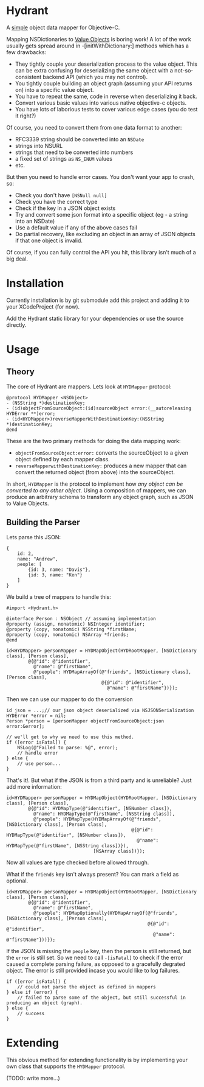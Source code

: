 Hydrant
=======

A [simple](http://www.infoq.com/presentations/Simple-Made-Easy) object data mapper for Objective-C.

Mapping NSDictionaries to [Value Objects](https://github.com/jeffh/JKVValue) is boring
work! A lot of the work usually gets spread around in -[initWithDictionary:] methods
which has a few drawbacks:

 - They tightly couple your deserialization process to the value object. This can be extra confusing for deserializing the same object with a not-so-consistent backend API (which you may not control).
 - You tightly couple building an object graph (assuming your API returns on) into a specific value object.
 - You have to repeat the same, code in reverse when deserializing it back.
 - Convert various basic values into various native objective-c objects.
 - You have lots of laborious tests to cover various edge cases (you do test it right?)

Of course, you need to convert them from one data format to another:

 - RFC3339 string should be converted into an `NSDate`
 - strings into NSURL
 - strings that need to be converted into numbers
 - a fixed set of strings as `NS_ENUM` values
 - etc.

But then you need to handle error cases. You don't want your app to crash, so:

 - Check you don't have `[NSNull null]`
 - Check you have the correct type
 - Check if the key in a JSON object exists
 - Try and convert some json format into a specific object (eg - a string into an NSDate)
 - Use a default value if any of the above cases fail
 - Do partial recovery, like excluding an object in an array of JSON objects if that one object is invalid.

Of course, if you can fully control the API you hit, this library isn't much of a big deal.

Installation
============

Currently installation is by git submodule add this project and adding it
to your XCodeProject (for now).

Add the Hydrant static library for your dependencies or use the source directly.

Usage
=====

Theory
------

The core of Hydrant are mappers. Lets look at `HYDMapper` protocol:

```
@protocol HYDMapper <NSObject>
- (NSString *)destinationKey;
- (id)objectFromSourceObject:(id)sourceObject error:(__autoreleasing HYDError **)error;
- (id<HYDMapper>)reverseMapperWithDestinationKey:(NSString *)destinationKey;
@end
```

These are the two primary methods for doing the data mapping work:

 - `objectFromSourceObject:error:` converts the sourceObject to a given object defined by each mapper class.
 - `reverseMapperwithDestinationKey:` produces a new mapper that can convert the returned object (from above) into the sourceObject.

In short, `HYDMapper` is the protocol to implement how *any object can be converted to any other object*.
Using a composition of mappers, we can produce an arbitrary schema to transform any object graph, such as JSON to Value Objects.

Building the Parser
-------------------

Lets parse this JSON:

```
{
    id: 2,
    name: "Andrew",
    people: [
        {id: 3, name: "Davis"},
        {id: 3, name: "Ken"}
    ]
}
```

We build a tree of mappers to handle this:

```
#import <Hydrant.h>

@interface Person : NSObject // assuming implementation
@property (assign, nonatomic) NSInteger identifier;
@property (copy, nonatomic) NSString *firstName;
@property (copy, nonatomic) NSArray *friends;
@end

id<HYDMapper> personMapper = HYDMapObject(HYDRootMapper, [NSDictionary class], [Person class],
        @{@"id": @"identifier",
          @"name": @"firstName",
          @"people": HYDMapArrayOf(@"friends", [NSDictionary class], [Person class],
                                   @{@"id": @"identifier",
                                     @"name": @"firstName"})});
```

Then we can use our mapper to do the conversion

```
id json = ...;// our json object deserialized via NSJSONSerialization
HYDError *error = nil;
Person *person = [personMapper objectFromSourceObject:json error:&error];

// we'll get to why we need to use this method.
if ([error isFatal]) {
    NSLog(@"Failed to parse: %@", error);
    // handle error
} else {
    // use person...
}
```

That's it!. But what if the JSON is from a third party and is unreliable? Just add more information:

```
id<HYDMapper> personMapper = HYDMapObject(HYDRootMapper, [NSDictionary class], [Person class],
        @{@"id": HYDMapType(@"identifier", [NSNumber class]),
          @"name": HYDMapType(@"firstName", [NSString class]),
          @"people": HYDMapType(HYDMapArrayOf(@"friends", [NSDictionary class], [Person class],
                                              @{@"id": HYDMapType(@"identifier", [NSNumber class]),
                                                @"name": HYDMapType(@"firstName", [NSString class])}),
                                [NSArray class])});
```

Now all values are type checked before allowed through.

What if the `friends` key isn't always present? You can mark a field as optional.

```
id<HYDMapper> personMapper = HYDMapObject(HYDRootMapper, [NSDictionary class], [Person class],
        @{@"id": @"identifier",
          @"name": @"firstName",
          @"people": HYDMapOptionally(HYDMapArrayOf(@"friends", [NSDictionary class], [Person class],
                                                    @{@"id": @"identifier",
                                                      @"name": @"firstName"}))});
```

If the JSON is missing the `people` key, then the person is still returned, but the `error` is
still set. So we need to call `-[isFatal]` to check if the error caused a complete parsing
failure, as opposed to a gracefully degrated object. The error is still provided incase you
would like to log failures.

```
if ([error isFatal]) {
    // could not parse the object as defined in mappers
} else if (error) {
    // failed to parse some of the object, but still successful in producing an object (graph).
} else {
    // success
}
```

Extending
=========

This obvious method for extending functionality is by implementing your own class that supports
the `HYDMapper` protocol.

(TODO: write more...)

